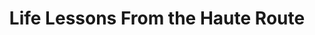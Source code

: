 ---
layout:       post
title:        "Life Lessons From the Haute Route"
url:          "/posts/HauteRoute.html"
canonical_url: "/posts/HauteRoute.html"
redirect_to: /posts/HauteRoute.html
---